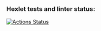 ### Hexlet tests and linter status:
[![Actions Status](https://github.com/bl1ndy/php-project-lvl4/workflows/hexlet-check/badge.svg)](https://github.com/bl1ndy/php-project-lvl4/actions)
